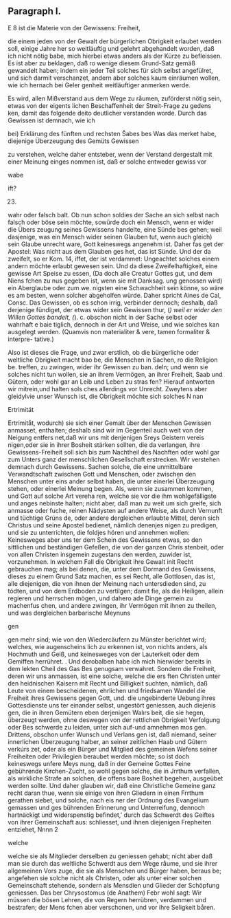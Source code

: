 
<!-- seite 672 -->

Paragraph I.
------------


E 8 ist die Materie von der Gewissens: Freiheit,

die einem jeden von der Gewalt der bürgerlichen Obrigkeit erlaubet werden soll, einige Jahre her so weitläuftig und gelehrt abgehandelt worden, daß ich nicht nötig babe, mich hierbei etwas anders als der Kürze zu befleissen. Es ist aber zu beklagen, daß ro wenige diesem Grund-Satz gemäß gewandelt haben; indem ein jeder Teil solches für sich selbst angefülret, und sich darmit verschanzet, andern aber solches kaum einräumen wollen, wie ich hernach bei Geler genheit weitläuftiger anmerken werde.

Es wird, allen Mißverstand aus dem Wege zu råumen, zuförderst nötig sein, etwas von der eigents lichen Beschaffenheit der Streit-Frage zu gedens ken, damit das folgende deito deutlicher verstanden worde. Durch das Gewissen ist demnach, wie ich

bei) Erklärung des fünften und rechsten Šabes bes Was das merket habe, diejenige Überzeugung des Gemüts Gewissen

zu verstehen, welche daher entsteber, wenn der Verstand dergestalt mit einer Meinung einges nommen ist, daß er solche entweder gewiss vor

wabe

ift?



23.
<!-- seite 673 -->
wahr oder falsch balt. Ob nun schon soldies der
Sache an sich selbst nach falsch oder böse sein möchte,
sowürde doch ein Mensch, wenn er wider die Übers
zeugung seines Gewissens handelte, eine Sünde bes
gehen; weil dasjenige, was ein Mensch wider seinen
Glauben tut, wenn auch gleich) sein Glaube unrecht
ware, Gott keineswegs angenehm ist. Daher fas
get der Apostel: Was nicht aus dem Glauben ges
het, das ist Sünde. Und der da zweifelt, so er Kom. 14,
iffet, der ist verdammet: Ungeachtet solches einem
andern möchte erlaubt gewesen sein. Und da diese
Zweifelhaftigkeit, eine gewisse Art Speise zu essen,
(Da doch alle Creatur Gottes gut, und dem Niens
fchen zu nus gegeben ist, wenn sie mit Danksag.
ung genossen wird) ein Aberglaube oder zum we.
nigsten eine Schwachheit sein könne, so wäre es am
besten, wenn solcher abgeholfen würde. Daher spricht
Aines de Cal, Consc. Das Gewissen, ob es schon
irrig, verbinder dennoch; deshalb, daß derjenige
fündiget, der etwas wider sein Gewissen thur,
(*) weil er wider den Willen Gottes bandelt, (*). c.
obschon nicht in der Sache selbst oder wahrhaft e baie
tiglich, dennoch in der Art und Weise, und wie
solches kan ausgelegt werden. (Quamvis non
materialiter & vere, tamen formaliter & interpre-
tative.)

   Also ist dieses die Frage, und zwar erstlich, ob die
bürgerliche oder weltliche Obrigkeit macht bao
be, die Menschen in Sachen, ro die Religion be.
treffen, zu zwingen, wider ihr Gewissen zu ban.
deln; und wenn sie solches nicht tun wollen, sie
an ihrem Vermögen, an ihrer Freiheit, Saab und
Gütern, oder wohl gar an Leib und Leben zu stras
fen? Hierauf antworten wir mitrein,und halten sols
ches allerdings vor Unrecht. Zweytens aber gleidylvie
unser Wunsch ist, die Obrigkeit möchte sich solches
         N nan

Ertrimitát
<!-- seite 674 -->
Ertrimitåt, wodurch) sie sich einer Gemalt über der Menschen Gewissen anmasset, enthalten; deshalb sind wir im Gegenteil auch weit von der Neigung entfers net,daß wir uns mit denjenigen Sreys Geistern vereis nigen,oder sie in ihrer Bosheit stärken sollten, die da verlangen, ihre Gewissens-Freiheit soll sich bis zum Nachtheil des Nachften oder wohl gar zum Unters ganz der menschlichen Gesellschaft erstrecken. Wir verstehen demnach durch Gewissens. Sachen solche, die eine unmittelbare Verwandtschaft zwischen Gott und Menschen, oder zwischen den Menschen unter eins ander selbst haben, die unter einerlei Überzeugung stehen, oder einerlei Meinung begen. Als, wenn sie zusammen kommen, und Gott auf solche Art vereha ren, welche sie vor die ihm wohlgefälligste und anges nebinste halten; nicht aber, daß man zu weit um sich greife, sich anmasse oder fuche, reinen Nädysten auf andere Weise, als durch Vernunft und tüchtige Grúns de, oder andere dergleichen erlaubte Mittel, deren sich Christus und seine Apostel bedienet, nämlich denenjes nigen zu predigen, und sie zu unterrichten, die foldjes hören und annehmen wollen: Keinesweges aber uns ter dem Schein des Gewissens etwas, so den sittlichen und beständigen Gefeßen, die von der ganzen Chris stenbeit, oder von allen Christen insgemein zugestans den werden, zuwider ist, vorzunehmen. In welchem Fall die Obrigkeit ihre Gewalt init Recht gebrauchen mag; als bei denen, die, unter dem Dormand des Gewissens, dieses zu einem Grund Satz machen, es sei Recht, alle Gottlosen, das ist, alle diejenigen, die von ihnen der Meinung nach untersdieden sind, zu tódten, und von dem Erdboden zu vertilgen; damit fie, als die Heiligen, allein regieren und herrschen mögen, und dahero ade Dinge gemein zu machenfus chen, und andere zwingen, ihr Vermögen mit ihnen zu theilen, und was dergleichen barbarische Meynuns

gen
<!-- seite 675 -->
gen mehr sind; wie von den Wiedercäufern zu Münster berichtet wird; welches, wie augenscheins lich zu erkennen ist, von nichts anders, als Hochmuth und Geiß, und keinesweges von der Lauterkeit oder dem Gemiffen herrühret. . Und derobalben habe ich mich hierwider bereits in dem lekten Cheil des Gas Bes genugsam verwahret. Sondern die Freiheit, deren wir uns anmassen, ist eine solche, welche die ers ften Christen unter den heidnischen Kaisern mit Recht und Billigkeit suchten, nämlich, daß Leute von einem bescheidenen, ehrlichen und friedsamen Wandel die Freiheit ihres Gewissens gegen Gott, und. die ungebinderte Uebung ihres Gottesdienste uns ter einander selbst, ungestört geniessen, auch diejenis gen, die in ihren Gemütern eben derjenigen Walırs beit, die sie hegen, überzeugt werden, ohne deswegen von der rettlichen Obrigkeit Verfolgung oder Bes schwerde zu leiden, unter sich auf-und amnehmen mos gen. Drittens, obschon unfer Wunsch und Verlans gen ist, daß niemand, seiner innerlichen Überzeugung halber, an seiner zeitlichen Haab und Gütern verkúrs zet, oder als ein Bürger und Mitglied des gemeinen Wefens seiner Freiheiten oder Privilegien beraubet werden möchte; so ist doch keineswegs unfere Meys nung, daß in der Gemeine Gottes Feine gebührende Kirchen-Zucht, so wohl gegen solche, die in Jrrthum verfallen, als wirkliche Strafe an solchen, die offens bare Bosheit begehen, ausgeübet werden sollte. Und daher glauben wir, daß eine Christliche Gemeine ganz recht daran thue, wenn sie einige von ihren Gliedern in einen Frrthum gerathen siebet, und solche, nach eis ner der Ordnung des Evangelium gemassen und ges bührenden Erinnerung und Unterreifung, dennoch hartnäckigt und widerspenstig befindet,' durch das Schwerdt des Geiftes von ihrer Gemeinschaft aus: schliesset, und ihnen diejenigen Frepheiten entziehet, Nnnn 2

welche
<!-- seite 676 -->
welche sie als Mitglieder derselben zu geniessen gehabt; nicht aber daß man sie durch das weltliche Schwerdt aus dem Wege råume, und sie ihrer allgemeinen Vors zuge, die sie als Menschen und Bürger haben, beraus be; angefehen sie solche nicht als Christen, oder als unter einer solchen Gemeinschaft stehende, sondern als Mensdien und Glieder der Schöpfung geniessen. Das ber Chrysostomus (de Anathem) Febr wohl sagt: Wir müssen die bösen Lehren, die von Regern herrübren, verdammen und bestrafen; der Mens fchen aber verschonen, und vor  ihre Seligkeit båren.
